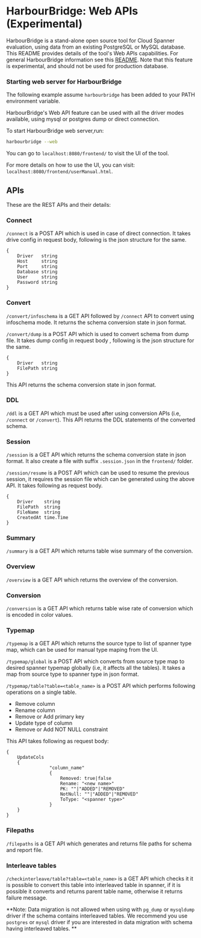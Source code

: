 # HarbourBridge: Web APIs (Experimental)

HarbourBridge is a stand-alone open source tool for Cloud Spanner evaluation,
using data from an existing PostgreSQL or MySQL database. This README provides
details of the tool's Web APIs capabilities. For general HarbourBridge information
see this [README](https://github.com/cloudspannerecosystem/harbourbridge#harbourbridge-turnkey-spanner-evaluation). Note that this feature is experimental, and should not be used for production database.

### Starting web server for HarbourBridge

The following example assume `harbourbridge` has been added to your PATH
environment variable.

HarbourBridge's Web API feature can be used with all the driver modes available, using mysql or postgres dump or direct connection.

To start HarbourBridge web server,run:

```sh
harbourbridge --web
```

You can go to `localhost:8080/frontend/` to visit the UI of the tool.

For more details on how to use the UI, you can visit: `localhost:8080/frontend/userManual.html`.

## APIs

These are the REST APIs and their details:

### Connect

`/connect` is a POST API which is used in case of direct connection. It takes drive config in request body, following is the json structure for the same.

```
{
	Driver   string
	Host     string
	Port     string
	Database string
	User     string
	Password string
}
```

### Convert

`/convert/infoschema` is a GET API followed by `/connect` API to convert using infoschema mode. It returns the schema conversion state in json format.

`/convert/dump` is a POST API which is used to convert schema from dump file. It takes dump config in request body , following is the json structure for the same.

```
{
	Driver   string
	FilePath string
}
```

This API returns the schema conversion state in json format.

### DDL

`/ddl` is a GET API which must be used after using conversion APIs (i.e, `/connect` or `/convert`). This API returns the DDL statements of the converted schema.

### Session

`/session` is a GET API which returns the schema conversion state in json format. It also create a file with suffix `.session.json` in the `frontend/` folder.

`/session/resume` is a POST API which can be used to resume the previous session, it requires the session file which can be generated using the above API. It takes following as request body.

```
{
	Driver    string
	FilePath  string
	FileName  string
	CreatedAt time.Time
}
```

### Summary

`/summary` is a GET API which returns table wise summary of the conversion.

### Overview

`/overview` is a GET API which returns the overview of the conversion.

### Conversion

`/conversion` is a GET API which returns table wise rate of conversion which is encoded in color values.

### Typemap

`/typemap` is a GET API which returns the source type to list of spanner type map, which can be used for manual type maping from the UI.

`/typemap/global` is a POST API which converts from source type map to desired spanner typemap globally (i.e, it affects all the tables). It takes a map from source type to spanner type in json format.

`/typemap/table?table=<table_name>` is a POST API which performs following operations on a single table.

- Remove column
- Rename column
- Remove or Add primary key
- Update type of column
- Remove or Add NOT NULL constraint

This API takes following as request body:

```
{
    UpdateCols
    {
                "column_name"
                {
                    Removed: true|false
                    Rename: "<new name>"
                    PK: ""|"ADDED"|"REMOVED"
                    NotNull: ""|"ADDED"|"REMOVED"
                    ToType: "<spanner type>"
                }
    }
}
```

### Filepaths

`/filepaths` is a GET API which generates and returns file paths for schema and report file.

### Interleave tables

`/checkinterleave/table?table=<table_name>` is a GET API which checks it it is possible to convert this table into interleaved table in spanner, if it is possible it converts and returns parent table name, otherwise it returns failure message.

**Note: Data migration is not allowed when using with `pg_dump` or `mysqldump` driver if the schema contains interleaved tables. We recommend you use `postgres` or `mysql` driver if you are interested in data migration with schema having interleaved tables. **
